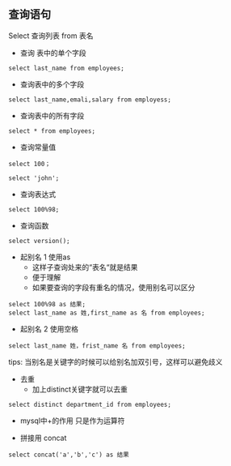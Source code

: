 ## 查询语句

Select 	查询列表	from	表名

+ 查询 表中的单个字段

```mysql
select last_name from employees;
```

+ 查询表中的多个字段

```mysql
select last_name,emali,salary from employess;
```

+ 查询表中的所有字段

```mysql
select * from employees;
```

+ 查询常量值

```mysql
select 100；
```



```mysql
select 'john';
```

+ 查询表达式

```mysql
select 100%98;
```

+ 查询函数

```mysql
select version();
```

+ 起别名 1 使用as
  + 这样子查询处来的“表名“就是结果
  + 便于理解
  + 如果要查询的字段有重名的情况，使用别名可以区分

```mysql
select 100%98 as 结果;
select last_name as 姓,first_name as 名 from employees;
```

+ 起别名 2 使用空格

```mysql
select last_name 姓，frist_name 名 from employees;
```

tips: 当别名是关键字的时候可以给别名加双引号，这样可以避免歧义



+ 去重
  + 加上distinct关键字就可以去重

```mysql
select distinct department_id from employees; 
```

+ mysql中+的作用 只是作为运算符



+  拼接用 concat

```mysql
select concat('a','b','c') as 结果
```


